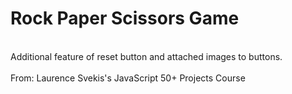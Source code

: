 # Rock Paper Scissors Game
</br>
Additional feature of reset button and attached images to buttons.
</br>
</br>
From: Laurence Svekis's JavaScript 50+ Projects Course